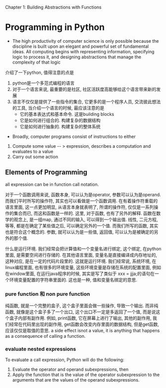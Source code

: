 Chapter 1: Building Abstractions with Functions

# Programming in Python

* The high productivity of computer science is only possible because the discipline is built upon an elegant and powerful set of fundamental ideas. All computing begins with representing information, specifying logic to process it, and designing abstractions that manage the complexity of that logic

介绍了一下python, 值得注意的点是

1. python是一个多范式编程的语言
1. 对于一个语言来说, 最重要的是社区, 社区活跃度高能够给这个语言带来新的发展
1. 语言不仅仅是提供了一些指令的集合, 它更多的是一个程序人员, 交流彼此想法的工具, 当介绍一个语言的时候, 最应该注意的是 
    * 它的基本表达式和基本命令. 这是building blocks
    * 它是如何进行组合的. 构建复杂的数据结构
    * 它是如何进行抽象的. 构建复杂的整体系统

* Broadly, computer programs consist of instructions to either
1. Compute some value  -- > expression, describes a computation and evaluates to a value
1. Carry out some action


## Elements of Programming

all expression can be in function call notation.

对于一个函数调用来说, 函数本身, 可以认为是operator, 参数可以认为是operand. 而我们平时所写的操作符, 其实也可以看做是一个函数调用. 在有着操作符重载的语言里面, 这一点更加明显, 从语言本身就表明了, 所谓的操作符, 仅仅是一系列操作的集合而已, 而这和函数是一样的.
这里, 对于函数, 也有了另外的解释. 函数在数学的观念上, 是一组map, 通过不同的输入, 可以得到一个输出值. 线性, 二元方程, 等等, 都是在确定了某些值之后, 可以确定另外的一个值. 而我们所写的函数, 其实也是符合这个概念的. 参数, 就可以认为是一些值, 返回值, 可以认为是被确定的另外的那个值.

什么是运行环境.
我们经常会把计算值和一个变量名进行绑定, 这个绑定, 在python里面, 是需要空间进行存储的. 在其他语言里面, 变量名是直接编译成内存地址的, 这种对应, 是在一定的代码片段里的. 这就是运行环境. 我们经常说, 系统环境, 在linux编程里面, 也有很多的环境变量, 这些环境变量是存储在系统的配置里面, 例如在window里面, 在运行java程序的时候, 其实是写了类似于 xxx = jjja;的语句在一个环境变量配置的字符串里面的. 这也是一种, 值和变量名绑定的意思.

### pure function 和 non pure function

纯函数, 就是一个完整的盒子, 这个盒子里面会做一些操作, 导致一个输出. 而非纯函数, 就像是这个盒子多了一个出口, 这个出口不一定是多返回了一个值, 而是说这个盒子内部有副作用. 例如, print函数, 它在屏幕上进行了输出, 其他的副作用, 我们经常在代码里出现的副作用, get函数会改变内存里面的数据结构, 但是get函数, 应该仅仅是取值的意思. 
a side  effect isnot a value, it is anything that happens as a consequence of calling a function.

### evaluate nested expressions

To evaluate a call expression, Python will do the following:
1. Evaluate the operator and operand subexpressions, then
1. Apply the function that is the value of the operator subexpression to the arguments that are the values of the operand subexpressions.